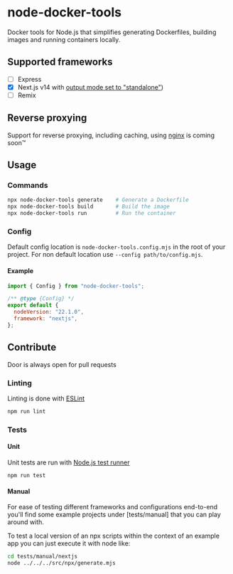 # node-docker-tools

Docker tools for Node.js that simplifies generating Dockerfiles, building images and running containers locally.

## Supported frameworks

- [ ] Express
- [x] Next.js v14 with [output mode set to "standalone"](https://github.com/vercel/next.js/blob/canary/examples/with-docker/next.config.js))
- [ ] Remix

## Reverse proxying

Support for reverse proxying, including caching, using [nginx](https://www.nginx.com/) is coming soon™

## Usage

### Commands

```sh
npx node-docker-tools generate    # Generate a Dockerfile
npx node-docker-tools build       # Build the image
npx node-docker-tools run         # Run the container
```

### Config

Default config location is `node-docker-tools.config.mjs` in the root of your project. For non default location use `--config path/to/config.mjs`.

#### Example

```js
import { Config } from "node-docker-tools";

/** @type {Config} */
export default {
  nodeVersion: "22.1.0",
  framework: "nextjs",
};
```

## Contribute

Door is always open for pull requests

### Linting

Linting is done with [ESLint](https://eslint.org)

```sh
npm run lint
```

### Tests

#### Unit

Unit tests are run with [Node.js test runner](https://nodejs.org/api/test.html)

```
npm run test
```

#### Manual

For ease of testing different frameworks and configurations end-to-end you'll find some example projects under [tests/manual] that you can play around with.

To test a local version of an npx scripts within the context of an example app you can just execute it with node like:

```sh
cd tests/manual/nextjs
node ../../../src/npx/generate.mjs
```

